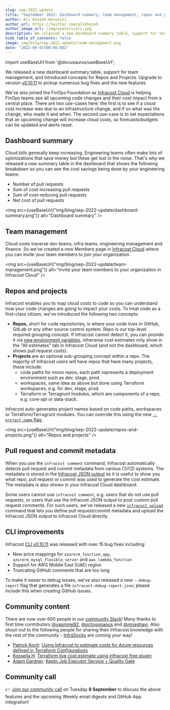 ```yaml
---
slug: sep-2022-update
title: "September 2022: dashboard summary, team management, repos and projects!"
author: Ali Khajeh-Hosseini
author_url: https://twitter.com/alikhajeh
author_image_url: /img/avatars/ali.jpg
description: We released a new dashboard summary table, support for team management, and introduced new concepts for Repos and Projects. We've also joined the FinOps Foundation!
hide_table_of_contents: false
image: img/blog/sep-2022-update/team-management.png
date: "2022-09-01T00:00:00Z"
---
```


import useBaseUrl from '@docusaurus/useBaseUrl';

We released a new dashboard summary table, support for team management, and introduced concepts for Repos and Projects. Upgrade to version [v0.10.11](/docs/#1-install-infracost) to pickup numerous bug fixes and the new features.

We've also joined the FinOps Foundation as [Infracost Cloud](https://dashboard.infracost.io/) is helping FinOps teams see all upcoming code changes and their cost impact from a central place. There are two use-cases here: the first is to see if a cloud cost increase was due to an infrastructure change, and if so what was the change, who made it and when. The second use-case is to set expectations that an upcoming change will increase cloud costs, so forecasts/budgets can be updated and alerts reset.

<!--truncate-->

## Dashboard summary

Cloud bills generally keep increasing. Engineering teams often make lots of optimizations that save money but these get lost in the noise. That's why we released a new summary table in the dashboard that shows the following breakdown so you can see the cost savings being done by your engineering teams:
- Number of pull requests
- Sum of cost-increasing pull requests
- Sum of cost-reducing pull requests
- Net cost of pull requests

<img src={useBaseUrl("img/blog/sep-2022-update/dashboard-summary.png")} alt="Dashboard summary" />

## Team management

Cloud costs traverse dev teams, infra teams, engineering management and finance. So we've created a new Members page in [Infracost Cloud](https://dashboard.infracost.io) where you can invite your team members to join your organization.

<img src={useBaseUrl("img/blog/sep-2022-update/team-management.png")} alt="Invite your team members to your organization in Infracost Cloud" />

## Repos and projects

Infracost enables you to map cloud costs to code so you can understand how your code changes are going to impact your costs. To treat code as a first-class citizen, we've introduced the following two concepts:
- **Repos**, short for code repositories, is where your code lives in GitHub, GitLab or any other source control system. Repo is our top-level required grouping concept. If Infracost cannot detect it, you can provide it via [new environment variables](/docs/features/environment_variables/#environment-variables-to-override-metadata), otherwise cost estimates only show in the "All estimates" tab in Infracost Cloud (and not the dashboard, which shows pull request costs).
- **Projects** are an optional sub-grouping concept within a repo. The majority of Infracost users will have repos that have many projects, these include:
  - code paths for mono repos, each path represents a deployment environment such as dev, stage, prod.
  - workspaces, same idea as above but done using Terraform workspaces, e.g. for dev, stage, prod.
  - Terraform or Terragrunt modules, which are components of a repo, e.g. core-api or data-stack.

Infracost auto-generates project names based on code paths, workspaces or Terraform/Terragrunt modules. You can override this using the new [`--project-name` flag](/docs/infracost_cloud/key_concepts/#override-project-names).

<img src={useBaseUrl("img/blog/sep-2022-update/repos-and-projects.png")} alt="Repos and projects" />

## Pull request and commit metadata

When you use the `infracost comment` command, Infracost automatically detects pull request and commit metadata from various CI/CD systems. The metadata is stored in the [Infracost JSON output](/docs/features/cli_commands/#examples) as it is useful to show you what repo, pull request or commit was used to generate the cost estimate. The metadata is also shown in your Infracost Cloud dashboard.

Some users cannot use `infracost comment`, e.g. users that do not use pull requests, or users that use the Infracost JSON output to post custom pull request comments. For such users, we've released a new [`infracost upload`](/docs/features/cli_commands/#upload-runs) command that lets you define pull request/commit metadata and upload the Infracost JSON output to Infracost Cloud directly.

## CLI improvements

Infracost [CLI v0.10.11](/docs/#1-install-infracost) was released with over 15 bug fixes including:
- New price mappings for `azurerm_function_app`, `azurerm_mysql_flexible_server` and `aws_lambda_function`
- Support for AWS Middle East (UAE) region
- Truncating GitHub comments that are too long

To make it easier to debug issues, we've also released a new `--debug-report` flag that generates a file `infracost-debug-report.json`; please include this when creating GitHub issues.

## Community content

There are now over 600 people in our [community Slack](https://infracost.io/community-chat)! Many thanks to first time contributors [@yasmine92](https://github.com/Yasmine92), [@octogonapus](https://github.com/Octogonapus) and [@mnaghavi](https://github.com/mnaghavi). Also shout-out to the following people for sharing their Infracost knowledge with the rest of the community - [InfraSocks](https://twitter.com/AliKhajeh/status/1510310791508946945) are coming your way!
- [Patrick Koch](https://www.linkedin.com/in/patkoch87/): [Using Infracost to estimate costs for Azure resources defined in Terraform Configurations](https://www.patrickkoch.dev/posts/post_21/)
- [Kosseila H](https://www.linkedin.com/in/kousshd/): [Terraform live cost estimate using infracost free plugin](http://www.brokedba.com/2022/08/terraform-live-cost-estimate-using.html)
- [Adam Gardner](https://www.linkedin.com/in/agardner1/): [Keptn Job Executor Service + Quality Gate](https://youtu.be/L8AWjCAHv-4)

## Community call

👉 [Join our community call](https://github.com/infracost/infracost/issues/1957) on Tuesday **6 September** to discuss the above features and the upcoming Weekly email digests and GitHub App integration!

